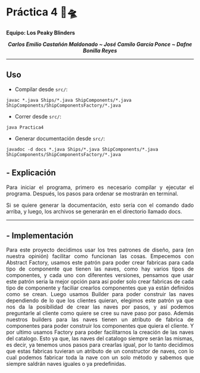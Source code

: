 # **Práctica 4** 🚀🛸

**Equipo: Los Peaky Blinders**

***<p style="text-align: center;">Carlos Emilio Castañón Maldonado   ~ José Camilo García Ponce    ~ Dafne Bonilla Reyes  </p>***


---

## **Uso**

- Compilar desde `src/`:

```
javac *.java Ships/*.java ShipComponents/*.java ShipComponents/ShipComponentsFactory/*.java
```

- Correr desde `src/`:

```
java Practica4
```

- Generar documentación desde `src/`:

```
javadoc -d docs *.java Ships/*.java ShipComponents/*.java ShipComponents/ShipComponentsFactory/*.java
```

## **- Explicación**

<div align="justify">
Para iniciar el programa, primero es necesario compilar y ejecutar el programa. Después, los pasos para ordenar se mostrarán en terminal. 
        
Si se quiere generar la documentación, esto sería con el comando dado arriba, y luego, los archivos se generarán en el directorio llamado docs.
</div>

---

## **- Implementación**

<div align="justify">
Para este proyecto decidimos usar los tres patrones de diseño, para (en nuestra opinión) facilitar como funcionan las cosas. 
Empecemos con Abstract Factory, usamos este patrón para poder crear fabricas para cada tipo de componente que tienen las naves, como hay varios tipos de componentes, y cada uno con diferentes versiones, pensamos que usar este patrón seria la mejor opción para así poder solo crear fabricas de cada tipo de componente y faciliar crearlos componentes que ya están definidos como se crean. 
Luego usamos Builder para poder construir las naves dependiendo de lo que los clientes quieran, elegimos este patrón ya que nos da la posibilidad de crear las naves por pasos, y así podemos preguntarle al cliente como quiere se cree su nave paso por paso. Además nuestros builders para las naves tienen un atributo de fabrica de componentes para poder construir los componentes que quiera el cliente. 
Y por ultimo usamos Factory para poder facilitarnos la creación de las naves del catalogo. Esto ya que, las naves del catalogo siempre serán las mismas, es decir, ya tenemos unos pasos para crearlas igual, por lo tanto decidimos que estas fabricas tuvieran un atributo de un constructor de naves, con lo cual podemos fabricar toda la nave con un solo método y sabemos que siempre saldrán naves iguales o ya predefinidas.

</div>
